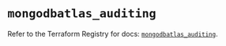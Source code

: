 # `mongodbatlas_auditing`

Refer to the Terraform Registry for docs: [`mongodbatlas_auditing`](https://registry.terraform.io/providers/mongodb/mongodbatlas/1.18.0/docs/resources/auditing).
